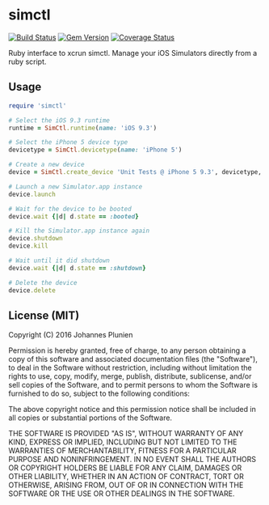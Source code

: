 # simctl

[![Build Status](https://travis-ci.org/plu/simctl.svg?branch=master)](https://travis-ci.org/plu/simctl) [![Gem Version](https://badge.fury.io/rb/simctl.svg)](https://badge.fury.io/rb/simctl) [![Coverage Status](https://coveralls.io/repos/plu/simctl/badge.svg?branch=master&service=github)](https://coveralls.io/github/plu/simctl?branch=master)

Ruby interface to xcrun simctl. Manage your iOS Simulators directly from a ruby script.

## Usage

```ruby
require 'simctl'

# Select the iOS 9.3 runtime
runtime = SimCtl.runtime(name: 'iOS 9.3')

# Select the iPhone 5 device type
devicetype = SimCtl.devicetype(name: 'iPhone 5')

# Create a new device
device = SimCtl.create_device 'Unit Tests @ iPhone 5 9.3', devicetype, runtime

# Launch a new Simulator.app instance
device.launch

# Wait for the device to be booted
device.wait {|d| d.state == :booted}

# Kill the Simulator.app instance again
device.shutdown
device.kill

# Wait until it did shutdown
device.wait {|d| d.state == :shutdown}

# Delete the device
device.delete
```

## License (MIT)

Copyright (C) 2016 Johannes Plunien

Permission is hereby granted, free of charge, to any person obtaining a copy of this software and associated documentation files (the "Software"), to deal in the Software without restriction, including without limitation the rights to use, copy, modify, merge, publish, distribute, sublicense, and/or sell copies of the Software, and to permit persons to whom the Software is furnished to do so, subject to the following conditions:

The above copyright notice and this permission notice shall be included in all copies or substantial portions of the Software.

THE SOFTWARE IS PROVIDED "AS IS", WITHOUT WARRANTY OF ANY KIND, EXPRESS OR IMPLIED, INCLUDING BUT NOT LIMITED TO THE WARRANTIES OF MERCHANTABILITY, FITNESS FOR A PARTICULAR PURPOSE AND NONINFRINGEMENT. IN NO EVENT SHALL THE AUTHORS OR COPYRIGHT HOLDERS BE LIABLE FOR ANY CLAIM, DAMAGES OR OTHER LIABILITY, WHETHER IN AN ACTION OF CONTRACT, TORT OR OTHERWISE, ARISING FROM, OUT OF OR IN CONNECTION WITH THE SOFTWARE OR THE USE OR OTHER DEALINGS IN THE SOFTWARE.
